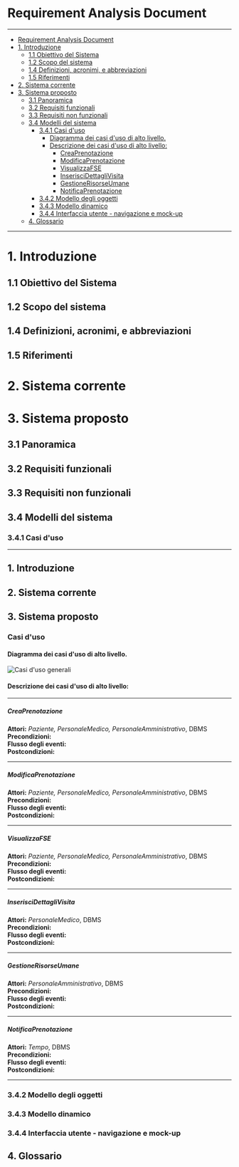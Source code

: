 # Requirement Analysis Document
---
<!-- TOC depthFrom:1 depthTo:6 withLinks:1 updateOnSave:1 orderedList:0 -->

- [Requirement Analysis Document](#requirement-analysis-document)
- [1. Introduzione](#1-introduzione)
	- [1.1 Obiettivo del Sistema](#11-obiettivo-del-sistema)
	- [1.2 Scopo del sistema](#12-scopo-del-sistema)
	- [1.4 Definizioni, acronimi, e abbreviazioni](#14-definizioni-acronimi-e-abbreviazioni)
	- [1.5 Riferimenti](#15-riferimenti)
- [2. Sistema corrente](#2-sistema-corrente)
- [3. Sistema proposto](#3-sistema-proposto)
	- [3.1 Panoramica](#31-panoramica)
	- [3.2 Requisiti funzionali](#32-requisiti-funzionali)
	- [3.3 Requisiti non funzionali](#33-requisiti-non-funzionali)
	- [3.4 Modelli del sistema](#34-modelli-del-sistema)
		- [3.4.1 Casi d'uso](#341-casi-duso)
			- [Diagramma dei casi d'uso di alto livello.](#diagramma-dei-casi-duso-di-alto-livello)
			- [Descrizione dei casi d'uso di alto livello:](#descrizione-dei-casi-duso-di-alto-livello)
				- [CreaPrenotazione](#creaprenotazione)
				- [ModificaPrenotazione](#modificaprenotazione)
				- [VisualizzaFSE](#visualizzafse)
				- [InserisciDettagliVisita](#inseriscidettaglivisita)
				- [GestioneRisorseUmane](#gestionerisorseumane)
				- [NotificaPrenotazione](#notificaprenotazione)
		- [3.4.2 Modello degli oggetti](#342-modello-degli-oggetti)
		- [3.4.3 Modello dinamico](#343-modello-dinamico)
		- [3.4.4 Interfaccia utente - navigazione e mock-up](#344-interfaccia-utente-navigazione-e-mock-up)
	- [4. Glossario](#4-glossario)

<!-- /TOC -->

---
# 1. Introduzione
## 1.1 Obiettivo del Sistema
## 1.2 Scopo del sistema
## 1.4 Definizioni, acronimi, e abbreviazioni
## 1.5 Riferimenti

# 2. Sistema corrente

# 3. Sistema proposto
## 3.1 Panoramica
## 3.2 Requisiti funzionali
## 3.3 Requisiti non funzionali
## 3.4 Modelli del sistema
### 3.4.1 Casi d'uso

---

## 1. Introduzione
## 2. Sistema corrente
## 3. Sistema proposto
### Casi d'uso
#### Diagramma dei casi d'uso di alto livello.
![Casi d'uso generali](https://andrea-augello.github.io/SviluppoSW/media/Diagrammi/Casi%20d'uso/Casi%20d'uso%20generali.png)
#### Descrizione dei casi d'uso di alto livello:
---
##### CreaPrenotazione
__Attori:__ _Paziente, PersonaleMedico, PersonaleAmministrativo_, DBMS  
__Precondizioni:__ ` `  
__Flusso degli eventi:__ ``` ```  
__Postcondizioni:__  ` `

---
##### ModificaPrenotazione
__Attori:__ _Paziente, PersonaleMedico, PersonaleAmministrativo_, DBMS  
__Precondizioni:__ ` `  
__Flusso degli eventi:__ ``` ```  
__Postcondizioni:__  ` `

---
##### VisualizzaFSE
__Attori:__  _Paziente, PersonaleMedico, PersonaleAmministrativo_, DBMS  
__Precondizioni:__ ` `  
__Flusso degli eventi:__ ``` ```  
__Postcondizioni:__  ` `

---
##### InserisciDettagliVisita
__Attori:__  _PersonaleMedico_, DBMS  
__Precondizioni:__ ` `  
__Flusso degli eventi:__ ``` ```  
__Postcondizioni:__  ` `

---
##### GestioneRisorseUmane
__Attori:__  _PersonaleAmministrativo_, DBMS  
__Precondizioni:__ ` `  
__Flusso degli eventi:__ ``` ```  
__Postcondizioni:__  ` `

---
##### NotificaPrenotazione
__Attori:__  _Tempo_, DBMS  
__Precondizioni:__ ` `  
__Flusso degli eventi:__ ``` ```  
__Postcondizioni:__  ` `

---
### 3.4.2 Modello degli oggetti
### 3.4.3 Modello dinamico
### 3.4.4 Interfaccia utente - navigazione e mock-up
## 4. Glossario
